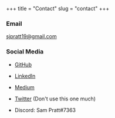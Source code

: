 +++
title = "Contact"
slug = "contact"
+++

### Email

sjpratt19@gmail.com

### Social Media

- [GitHub](https://github.com/samuel-pratt)

- [LinkedIn](https://www.linkedin.com/in/sam-pratt-7045401b6/)

- [Medium](https://sjpratt19.medium.com)

- [Twitter](https://twitter.com/_SamPratt/) (Don't use this one much)

- Discord: Sam Pratt#7363
